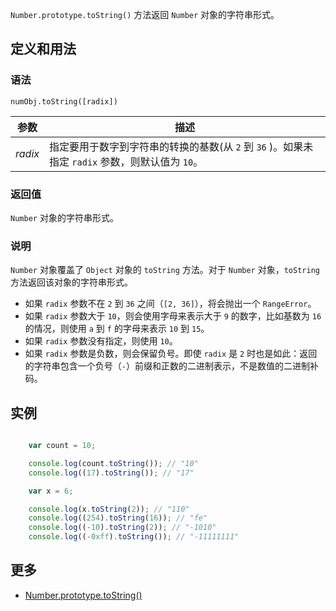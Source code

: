 `Number.prototype.toString()` 方法返回 `Number` 对象的字符串形式。

## 定义和用法

### 语法

`numObj.toString([radix])`

| 参数 | 描述 |
| --- | --- |
| _radix_ | 指定要用于数字到字符串的转换的基数(从 `2` 到 `36` )。如果未指定 `radix` 参数，则默认值为 `10`。 |

### 返回值

`Number` 对象的字符串形式。

### 说明

`Number` 对象覆盖了 `Object` 对象的 `toString` 方法。对于 `Number` 对象，`toString` 方法返回该对象的字符串形式。

*   如果 `radix` 参数不在 `2` 到 `36` 之间（`[2, 36]`），将会抛出一个 `RangeError`。
*   如果 `radix` 参数大于 `10`，则会使用字母来表示大于 `9` 的数字，比如基数为 `16` 的情况，则使用 `a` 到 `f` 的字母来表示 `10` 到 `15`。
*   如果 `radix` 参数没有指定，则使用 `10`。
*   如果 `radix` 参数是负数，则会保留负号。即使 `radix` 是 `2` 时也是如此：返回的字符串包含一个负号（`-`）前缀和正数的二进制表示，不是数值的二进制补码。

## 实例

``` javascript

    var count = 10;

    console.log(count.toString()); // "10"
    console.log((17).toString()); // "17"

    var x = 6;

    console.log(x.toString(2)); // "110"
    console.log((254).toString(16)); // "fe"
    console.log((-10).toString(2)); // "-1010"
    console.log((-0xff).toString()); // "-11111111"

```

## 更多

*   [Number.prototype.toString()](https://developer.mozilla.org/zh-CN/docs/Web/JavaScript/Reference/Global_Objects/Number/toString)